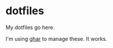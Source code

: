 dotfiles
========

My dotfiles go here.

I'm using [ghar][1] to manage these. It works.

[1]: https://github.com/philips/ghar
